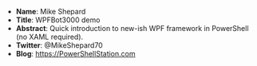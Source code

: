 * **Name**: Mike Shepard
* **Title**: WPFBot3000 demo
* **Abstract**: Quick introduction to new-ish WPF framework in PowerShell (no XAML required).
* **Twitter**: @MikeShepard70
* **Blog**: https://PowerShellStation.com
